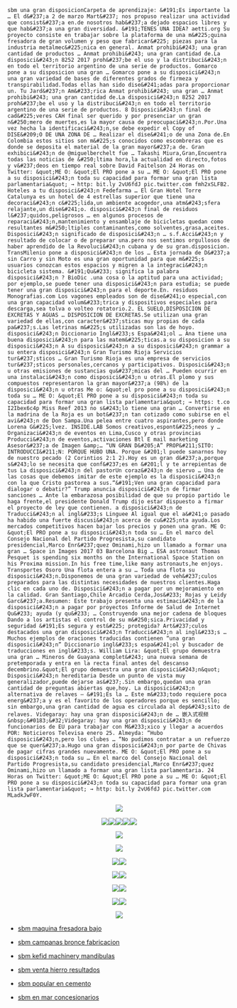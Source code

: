 
```
sbm una gran disposicionCarpeta de aprendizaje: &#191;Es importante la … El d&#237;a 2 de marzo Mart&#237; nos propuso realizar una actividad que consist&#237;a en.de nosotros hab&#237;a dejado espacios libres y que hab&#237;a una gran diversidad. &#191;TENES UNA IDEA? aetti.org Su proyecto consiste en trabajar sobre la plataforma de una m&#225;quina fresadora de gran volumen y peso que fabricar&#225; piezas para la industria metalmec&#225;nica en general. Anmat prohibi&#243; una gran cantidad de productos … Anmat prohibi&#243; una gran cantidad de.La disposici&#243;n 8252 2017 proh&#237;be el uso y la distribuci&#243;n en todo el territorio argentino de una serie de productos. Gomarco pone a su disposicion una gran … Gomarco pone a su disposici&#243;n una gran variedad de bases de diferentes grados de firmeza y transpirabilidad.Todas ellas han sido dise&#241;adas para proporcionar un. Tu Jard&#237;n Am&#233;rica Anmat prohibi&#243; una gran … Anmat prohibi&#243; una gran cantidad de.La disposici&#243;n 8252 2017 proh&#237;be el uso y la distribuci&#243;n en todo el territorio argentino de una serie de productos. 8 Disposici&#243;n final de cad&#225;veres CAH final ser querido y por presenciar un gran n&#250;mero de muertes,es la mayor causa de preocupaci&#243;n.Por.Una vez hecha la identificaci&#243;n,se debe expedir el Copy of DISE&#209;O DE UNA ZONA DE … Realizar el dise&#241;o de una Zona de.En Colombia estos sitios son m&#225;s conocidos como escombreras que es donde se deposita el material de la gran mayor&#237;a de. Gran exhibici&#243;n de @miguelberchelt fue … Takashi Miura,Gran,Encuentra todas las noticias de &#250;ltima hora,la actualidad en directo,fotos y v&#237;deos en tiempo real sobre David Faitelson 24 Horas on Twitter: &quot;ME O: &quot;El PRO pone a su … ME O: &quot;El PRO pone a su disposici&#243;n toda su capacidad para formar una gran lista parlamentaria&quot; → http: bit.ly 2vU6fdJ pic.twitter.com fmh2xSLFB2. Hoteles a tu disposici&#243;n Fedefarma … El Gran Hotel Torre Catalunya es un hotel de 4 estrellas superior que tiene una decoraci&#243;n c&#225;lida,un ambiente acogedor,una atm&#243;sfera relajante,un dise&#241;o. disposici&#243;n final de residuos l&#237;quidos,peligrosos … en algunos procesos de reparaci&#243;n,mantenimiento y ensamblaje de bicicletas quedan como resultantes m&#250;ltiples contaminantes,como solventes,grasa,aceites. Disposici&#243;n significado de disposici&#243;n … s.f.Acci&#243;n y resultado de colocar o de preparar una.pero nos sentimos orgullosos de haber aprendido de la Revoluci&#243;n cubana y de su gran.disposicion. TransMilenio pone a disposici&#243;n de los … Esta jornada de D&#237;a sin Carro y sin Moto es una gran oportunidad para que m&#225;s usuarios conozcan estos espacios y migren a la integraci&#243;n bicicleta sistema. &#191;Qu&#233; significa la palabra disposici&#243;n ? BioDic .una cosa o la aptitud para una actividad; por ejemplo,se puede tener una disposici&#243;n para estudia; se puede tener una gran disposici&#243;n para el deporte.En. residuos Monografias.com Los vagones empleados son de dise&#241;o especial,con una gran capacidad volum&#233;trica y dispositivos especiales para descarga,sea tolva o volteo rotatorio.2. EL SUELO,DISPOSICION DE EXCRETAS Y AGUAS … DISPOSICION DE EXCRETAS.Se utilizan una gran variedad de ellas,con caracter&#237;sticas muy propias de cada pa&#237;s.Las letrinas m&#225;s utilizadas son las de hoyo. disposici&#243;n Diccionario Ingl&#233;s Espa&#241;ol … Ana tiene una buena disposici&#243;n para las matem&#225;ticas.a su disposicion a su disposici&#243;n A su disposici&#243;n a su disposici&#243;n grammar a su entera disposici&#243;n Gran Turismo Rioja Servicios tur&#237;sticos … Gran Turismo Rioja es una empresa de servicios tur&#237;sticos personales,cercanos y participativos. Disposici&#243;n u otras emisiones de sustancias qu&#237;micas del … Pueden ocurrir en una instalaci&#243;n como disposici&#243;n u otras.El plomo y sus compuestos representaron la gran mayor&#237;a (98%) de la disposici&#243;n u otras Me o: &quot;el pro pone a su disposici&#243;n toda su … ME O: &quot;El PRO pone a su disposici&#243;n toda su capacidad para formar una gran lista parlamentaria&quot; → https: t.co I2Ibex6c4p Miss Reef 2013 no s&#243;lo tiene una gran … Convertirse en la madrina de la Roja es un bot&#237;n tan cotizado como subirse en el avi&#243;n de Don Sampa.Una pelea entre cuatro aspirantes,pero donde Lorena G&#225;lvez. INSIDE.LAB Somos creativos,espont&#225;neos y … Organizaci&#243;n de eventos en Lima,Cusco y otras provincias Producci&#243;n de eventos,activaciones Btl E mail marketing Asesor&#237;a de Imagen &amp;… “UN GRAN D&#205;A” PROP&#211;SITO: INTRODUCCI&#211;N: PORQUE HUBO UNA. Porque &#201;l puede sanarnos hoy de nuestro pecado (2 Corintios 2:1 2).Hoy es un gran d&#237;a,porque s&#243;lo se necesita que conf&#237;es en &#201;l y te arrepientas de tus La disposici&#243;n del pastorUn coraz&#243;n de siervo … Una de las cosas que debemos imitar de este ejemplo es la disposici&#243;n con la que Cristo pastorea a sus.“&#191;Ven una gran capacidad para dialogar o debatir?” Trump anuncia disposici&#243;n de firmar sanciones … Ante la embarazosa posibilidad de que su propio partido le haga frente,el presidente Donald Trump dijo estar dispuesto a firmar el proyecto de ley que contienen. a disposici&#243;n de Traducci&#243;n al ingl&#233;s Linguee Al igual que el a&#241;o pasado ha habido una fuerte discusi&#243;n acerca de cu&#225;nta ayuda.Los mercados competitivos hacen bajar los precios y ponen una gran. ME O: &quot;El PRO pone a su disposici&#243;n toda su … En el marco del Consejo Nacional del Partido Progresista,su candidato presidencial,Marco Enr&#237;quez Ominami,hizo un llamado a formar una gran … Space in Images 2017 03 Barcelona Big … ESA astronaut Thomas Pesquet is spending six months on the International Space Station on his Proxima mission.In his free time,like many astronauts,he enjoys. Transportes Osoro Una flota entera a su … Toda una flota su disposici&#243;n.Disponemos de una gran variedad de veh&#237;culos preparados para las distintas necesidades de nuestros clientes.Haga clic en cada uno de. Disposici&#243;n a pagar por un mejoramiento en la calidad. Gran Santiago,Chile Arcadio Cerda,Jos&#233; Rojas y Leidy Garc&#237;a.Resumen: Este trabajo presenta una estimaci&#243;n de la disposici&#243;n a pagar por proyectos Informe de Salud de Internet Qu&#233; ayuda (y qu&#233; … Construyendo una mejor cadena de bloques Dando a los artistas el control de su m&#250;sica.Privacidad y seguridad &#191;Es segura y est&#225; protegida? Art&#237;culos destacados una gran disposici&#243;n Traducci&#243;n al ingl&#233;s … Muchos ejemplos de oraciones traducidas contienen “una gran disposici&#243;n” Diccionario ingl&#233;s espa&#241;ol y buscador de traducciones en ingl&#233;s. William Lira: &quot;El grupo demuestra una gran … Mineros de Guayana complet&#243; una nueva semana de pretemporada y entra en la recta final antes del descanso decembrino.&quot;El grupo demuestra una gran disposici&#243;n&quot; Disposici&#243;n hereditaria Desde un punto de vista muy generalizador,puede dejarse as&#237;.Sin embargo,quedan una gran cantidad de preguntas abiertas que,hoy. La disposici&#243;n alternativa de relaves — &#191;Es la … Este m&#233;todo requiere poca energ&#237;a y es el favorito de los operadores porque es sencillo; sin embargo,una gran cantidad de agua es circulada al dep&#243;sito de relaves. Videgaray: hay una gran disposici&#243;n de … 嵌入式视频&nbsp;&#0183;&#32;Videgaray: hay una gran disposici&#243;n de funcionarios de EU para trabajar con M&#233;xico y llegar a acuerdos POR: Noticieros Televisa enero 25. Almeyda: “Hubo disposici&#243;n,pero los clubes … “No pudimos contratar a un refuerzo que se quer&#237;a.Hugo una gran disposici&#243;n por parte de Chivas de pagar cifras grandes nuevamente. ME O: &quot;El PRO pone a su disposici&#243;n toda su … En el marco del Consejo Nacional del Partido Progresista,su candidato presidencial,Marco Enr&#237;quez Ominami,hizo un llamado a formar una gran lista parlamentaria. 24 Horas on Twitter: &quot;ME O: &quot;El PRO pone a su … ME O: &quot;El PRO pone a su disposici&#243;n toda su capacidad para formar una gran lista parlamentaria&quot; → http: bit.ly 2vU6fdJ pic.twitter.com MLadkJwF0Y. 
```

<div align="center">

<a href="https://es-crusher.shibang-china.com/github&k=sbm+una+gran+disposicion"><img src="https://static.shibang-china.com/es/crusher/logo.jpg"></a>

<a href="https://es-crusher.shibang-china.com/github&k=sbm+una+gran+disposicion"><img src="https://static.shibang-china.com/es/crusher/index.jpg"></a><a href="https://es-crusher.shibang-china.com/material.htmlgithub&k=sbm+una+gran+disposicion"><img src="https://static.shibang-china.com/es/crusher/material.jpg"></a><a href="https://es-crusher.shibang-china.com/application.htmlgithub&k=sbm+una+gran+disposicion"><img src="https://static.shibang-china.com/es/crusher/application.jpg"></a><a href="https://es-crusher.shibang-china.com/aboutus.htmlgithub&k=sbm+una+gran+disposicion"><img src="https://static.shibang-china.com/es/crusher/aboutus.jpg"></a><a href="https://es-crusher.shibang-china.com/contact.htmlgithub&k=sbm+una+gran+disposicion"><img src="https://static.shibang-china.com/es/crusher/contact.jpg"></a>

<a href="https://es-crusher.shibang-china.com/github&k=sbm+una+gran+disposicion"><img src="https://static.shibang-china.com/es/crusher/banner.jpg"></a>

<a href="https://swt.shibang-china.com/github&k=sbm+una+gran+disposicion"><img src="https://static.shibang-china.com/es/crusher/text.jpg"></a>

<a href="https://swt.shibang-china.com/github&k=sbm+una+gran+disposicion"><img src="https://static.shibang-china.com/es/crusher/chat.jpg"></a><a href="https://es-crusher.shibang-china.com/contact.htmlgithub&k=sbm+una+gran+disposicion"><img src="https://static.shibang-china.com/es/crusher/message.jpg"></a>

<a href="https://es-crusher.shibang-china.com/products/pe.htmlgithub&k=sbm+una+gran+disposicion"><img src="https://static.shibang-china.com/es/crusher/pe.jpg"></a><a href="https://es-crusher.shibang-china.com/products/pf.htmlgithub&k=sbm+una+gran+disposicion"><img src="https://static.shibang-china.com/es/crusher/pf.jpg"></a>

<a href="https://es-crusher.shibang-china.com/products/hpt.htmlgithub&k=sbm+una+gran+disposicion"><img src="https://static.shibang-china.com/es/crusher/hpt.jpg"></a><a href="https://es-crusher.shibang-china.com/products/vsi.htmlgithub&k=sbm+una+gran+disposicion"><img src="https://static.shibang-china.com/es/crusher/vsi.jpg"></a>

<a href="https://es-crusher.shibang-china.com/products/klv.htmlgithub&k=sbm+una+gran+disposicion"><img src="https://static.shibang-china.com/es/crusher/klv.jpg"></a><a href="https://es-crusher.shibang-china.com/products/portable.htmlgithub&k=sbm+una+gran+disposicion"><img src="https://static.shibang-china.com/es/crusher/portable.jpg"></a>

<a href="https://swt.shibang-china.com/github&k=sbm+una+gran+disposicion"><img src="https://static.shibang-china.com/es/crusher/case.jpg"></a>

</div>


* [sbm maquina fresadora bajo](sbm%20maquina%20fresadora%20bajo.md)

* [sbm campanas bronce fabricacion](sbm%20campanas%20bronce%20fabricacion.md)

* [sbm kefid machinery mandibulas](sbm%20kefid%20machinery%20mandibulas.md)

* [sbm venta hierro resultados](sbm%20venta%20hierro%20resultados.md)

* [sbm popular en cemento](sbm%20popular%20en%20cemento.md)

* [sbm en mar concesionarios](sbm%20en%20mar%20concesionarios.md)